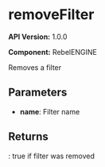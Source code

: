 # removeFilter

**API Version:** 1.0.0

**Component:** RebelENGINE

Removes a filter

## Parameters

- **name**: Filter name

## Returns

: true if filter was removed

